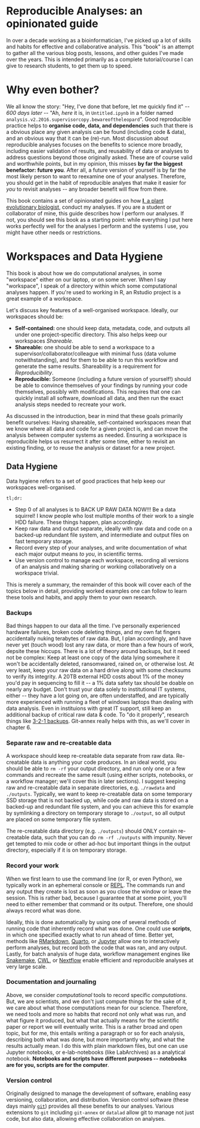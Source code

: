 # Reproducible Analyses: an opinionated guide

In over a decade working as a bioinformatician, I've picked up a lot of skills and habits for effective and collaborative analysis. This "book" is an attempt to gather all the various blog posts, lessons, and other guides I've made over the years. This is intended primarily as a complete tutorial/course I can give to research students, to get them up to speed.

# Why even bother?

We all know the story: "Hey, I've done that before, let me quickly find it" --  *600 days later* -- "Ah, *here* it is, in `Untitled.ipynb` in a folder named `analysis.v2.2016.supervisorcopy.bewareoftheleopard`". Good reproducible practice helps to **organise code, data, and dependencies** such that there is a obvious place any given analysis can be found (including code & data), and an obvious way that it can be (re)-run. 
Most discussion about reproducible analyses focuses on the benefits to science more broadly, including easier validation of results, and reusability of data or analyses to address questions beyond those originally asked. These are of course valid and worthwhile points, but in my opinion, this misses **by far the biggest benefactor: future you**. After all, a future version of yourself is by far the most likely person to want to reexamine one of your analyses. Therefore, you should get in the habit of reproducible analyes that make it easier for *you* to revisit analyses -- any broader benefit will flow from there.


This book contains a set of opinionated guides on how [**I**, a plant evolutionary biologist](https://kdmurray.id.au), conduct my analyses. If you are a student or collaborator of mine, this guide describes how I perform our analyses. If not, you should see this book as a starting point: while everything I put here works perfectly well for the analyses I perform and the systems I use, you might have other needs or restrictions.

# Workspaces and Data Hygiene

This book is about how we do computational analyses, in some "workspace" either on our laptop, or on some server. When I say "workspace", I speak of a directory within which some computational analyses happen. If you're used to working in R, an Rstudio project is a great example of a workspace.

Let's discuss key features of a well-organised workspace. Ideally, our workspaces should be:

- **Self-contained:** one should keep data, metadata, code, and outputs all under one project-specific directory. This also helps keep our workspaces *Shareable*.
- **Shareable:** one should be able to send a workspace to a supervisor/collaborator/colleague with minimal fuss (data volume notwithstanding), and for them to be able to run this workflow and generate the same results. Shareability is a requirement for *Reproducibility*.
- **Reproducible:** Someone (including a future version of yourself!) should be able to convince themselves of your findings by running your code themselves, possibly with modifications. This requires that one can quickly install all software, download all data, and then run the exact analysis steps needed to recreate your work.

As discussed in the introduction, bear in mind that these goals primarily benefit ourselves: Having shareable, self-contained workspaces mean that we know where all data and code for a given project is, and can move the analysis between computer systems as needed. Ensuring a workspace is reproducible helps us resurrect it after some time, either to revisit an existing finding, or to reuse the analysis or dataset for a new project.

## Data Hygiene

Data hygiene refers to a set of good practices that help keep our workspaces well-organised.

`tl;dr:`

- Step 0 of all analyses is to BACK UP RAW DATA NOW!!! Be a data squirrel! I know people who lost multiple months of their work to a single HDD failure. These things happen, plan accordingly.
- Keep raw data and output separate, ideally with raw data and code on a backed-up redundant file system, and intermediate and output files on fast temporary storage.
- Record every step of your analyses, and write documentation of what each major output means *to you*, in scientific terms.
- Use version control to manage each workspace, recording all versions of an analysis and making sharing or working collaboratively on a workspace trivial.

This is merely a summary, the remainder of this book will cover each of the topics below in detail, providing worked examples one can follow to learn these tools and habits, and apply them to your own research.

### Backups

Bad things happen to our data all the time. I've personally experienced hardware failures, broken code deleting things, and my own fat fingers accidentally nuking terabytes of raw data. But, I plan accordingly, and have never yet (touch wood) lost any raw data, or more than a few hours of work, depsite these hiccups. There is a lot of theory around backups, but it need not be complex: Keep at least one copy of the data lying somewhere it won't be accidentally deleted, ransomwared, rained on, or otherwise lost. At very least, keep your raw data on a hard drive along with some checksums to verify its integrity. A 20TB external HDD costs about 1% of the money you'd pay in sequencing to fill it -- a 1% data safety tax should be doable on nearly any budget. Don't trust your data solely to institutional IT systems, either -- they have a lot going on, are often understaffed, and are typically more experienced with running a fleet of windows laptops than dealing with data analysis. Even in instituions with great IT support, still keep an additional backup of critical raw data & code. To "do it properly", research things like [3-2-1 backups](https://www.backblaze.com/blog/the-3-2-1-backup-strategy/). Git-annex really helps with this, as we'll cover in chapter 6.

### Separate raw and re-creatable data

A workspace should keep re-creatable data separate from raw data. Re-creatable data is anything your code produces. In an ideal world, you should be able to `rm -rf` your output directory, and run only one or a few commands and recreate the same result (using either scripts, notebooks, or a workflow manager; we'll cover this in later sections). I suggest keeping raw and re-creatable data in separate directories, e.g. `./rawdata` and `./outputs`. Typically, we want to keep re-creatable data on some temporary SSD storage that is not backed up, while code and raw data is stored on a backed-up and redundant file system, and you can achieve this for example by symlinking a directory on temporary storage to `./output`, so all output are placed on some temporary file system.

The re-creatable data directory (e.g. `./outputs`) should ONLY contain re-creatable data, such that you can do `rm -rf ./outputs` with impunity. Never get tempted to mix code or other ad-hoc but important things in the output directory, especially if it is on temporary storage.


### Record your work

When we first learn to use the command line (or R, or even Python), we typically work in an ephemeral console or [REPL](https://en.wikipedia.org/wiki/Read%E2%80%93eval%E2%80%93print_loop). The commands run and any output they create is lost as soon as you close the window or leave the session. This is rather bad, because I guarantee that at some point, you'll need to either remember that command or its output. Therefore, one should always record what was done.

Ideally, this is done automatically by using one of several methods of running code that inherently record what was done. One could use **scripts**, in which one specified exactly what to run ahead of time. Better yet, methods like [RMarkdown](https://rmarkdown.rstudio.com/), [Quarto](https://quarto.org/), or [Jupyter](https://jupyter.org/) allow one to interactively perform analyses, but record both the code that was ran, and any output. Lastly, for batch analysis of huge data, workflow management engines like [Snakemake](https://snakemake.readthedocs.io/), [CWL](https://www.commonwl.org/), or [Nextflow](https://www.commonwl.org/) enable efficient and reproducible analyses at very large scale.


### Documentation and journaling

Above, we consider *computational* tools to record specific *computations*. But, we are scientists, and we don't just compute things for the sake of it, we care about what those computations mean for our science. Therefore, we need tools and more so habits that record not only what was run, and what figure it produced, but what that actually means for the scientific paper or report we will eventually write. This is a rather broad and open topic, but for me, this entails writing a paragraph or so for each analysis, describing both what was done, but more importantly why, and what the results actually mean. I do this with plain markdown files, but one can use Jupyter notebooks, or e-lab-notebooks (like LabArchives) as a analytical notebook. **Notebooks and scripts have different purposes -- notebooks are for you, scripts are for the computer**.


### Version control

Originally designed to manage the development of software, enabling easy versioning, collaboration, and distribution. Version control software (these days mainly [`git`](https://git-scm.com/)) provides all these benefits to our analyses. Various extensions to `git` including `git-annex` or `datalad` allow git to manage not just code, but also data, allowing effective collaboration on analyses. 


